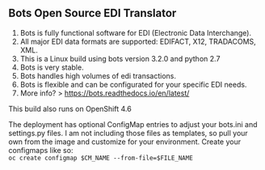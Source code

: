 ## Bots Open Source EDI Translator

1. Bots is fully functional software for EDI (Electronic Data Interchange).
2. All major EDI data formats are supported: EDIFACT, X12, TRADACOMS, XML.
3. This is a Linux build using bots version 3.2.0 and python 2.7
4. Bots is very stable.
5. Bots handles high volumes of edi transactions.
6. Bots is flexible and can be configurated for your specific EDI needs.
7. More info? > https://bots.readthedocs.io/en/latest/

This build also runs on OpenShift 4.6

The deployment has optional ConfigMap entries to adjust your bots.ini and settings.py files.
I am not including those files as templates, so pull your own from the image and customize for 
your environment. Create your configmaps like so: \
`oc create configmap $CM_NAME --from-file=$FILE_NAME`
